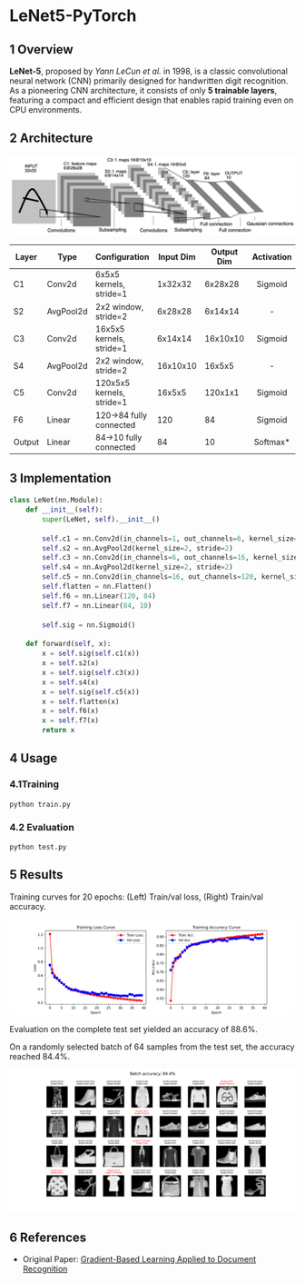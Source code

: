 # LeNet5-PyTorch

## 1 Overview

**LeNet-5**, proposed by *Yann LeCun et al.* in 1998, is a classic convolutional neural network (CNN) primarily designed for handwritten digit recognition. As a pioneering CNN architecture, it consists of only **5 trainable layers**, featuring a compact and efficient design that enables rapid training even on CPU environments.

## 2 Architecture

![architecture](./images/architecture.png)

| Layer  | Type      | Configuration             | Input Dim | Output Dim | Activation | Params |
| ------ | --------- | ------------------------- | --------- | ---------- | :--------: | ------ |
| C1     | Conv2d    | 6x5x5 kernels, stride=1   | 1x32x32   | 6x28x28    |  Sigmoid   | 156    |
| S2     | AvgPool2d | 2x2 window, stride=2      | 6x28x28   | 6x14x14    |     -      | 0      |
| C3     | Conv2d    | 16x5x5 kernels, stride=1  | 6x14x14   | 16x10x10   |  Sigmoid   | 2416   |
| S4     | AvgPool2d | 2x2 window, stride=2      | 16x10x10  | 16x5x5     |     -      | 0      |
| C5     | Conv2d    | 120x5x5 kernels, stride=1 | 16x5x5    | 120x1x1    |  Sigmoid   | 48,120 |
| F6     | Linear    | 120->84 fully connected   | 120       | 84         |  Sigmoid   | 10164  |
| Output | Linear    | 84->10 fully connected    | 84        | 10         |  Softmax*  | 850    |

## 3 Implementation

~~~python
class LeNet(nn.Module):
    def __init__(self):
        super(LeNet, self).__init__()

        self.c1 = nn.Conv2d(in_channels=1, out_channels=6, kernel_size=5)
        self.s2 = nn.AvgPool2d(kernel_size=2, stride=2)
        self.c3 = nn.Conv2d(in_channels=6, out_channels=16, kernel_size=5)
        self.s4 = nn.AvgPool2d(kernel_size=2, stride=2)
        self.c5 = nn.Conv2d(in_channels=16, out_channels=120, kernel_size=5)
        self.flatten = nn.Flatten()
        self.f6 = nn.Linear(120, 84)
        self.f7 = nn.Linear(84, 10)

        self.sig = nn.Sigmoid()

    def forward(self, x):
        x = self.sig(self.c1(x))
        x = self.s2(x)
        x = self.sig(self.c3(x))
        x = self.s4(x)
        x = self.sig(self.c5(x))
        x = self.flatten(x)
        x = self.f6(x)
        x = self.f7(x)
        return x
~~~

## 4 Usage

### 4.1Training

~~~shell
python train.py
~~~

### 4.2 Evaluation

~~~shell
python test.py
~~~

## 5 Results

Training curves for 20 epochs: (Left) Train/val loss, (Right) Train/val accuracy.

![metrics](./images/metrics.png)

Evaluation on the complete test set yielded an accuracy of 88.6%.

On a randomly selected batch of 64 samples from the test set, the accuracy reached 84.4%.

![predict](./images/predict.png)

## 6 References

- Original Paper: [Gradient-Based Learning Applied to Document Recognition](http://yann.lecun.com/exdb/publis/pdf/lecun-01a.pdf)

